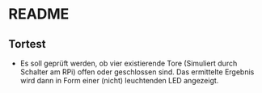 # README



## Tortest

- Es soll geprüft werden, ob vier existierende Tore (Simuliert durch Schalter am RPi) offen oder geschlossen sind. Das ermittelte Ergebnis wird dann in Form einer (nicht) leuchtenden LED angezeigt. 